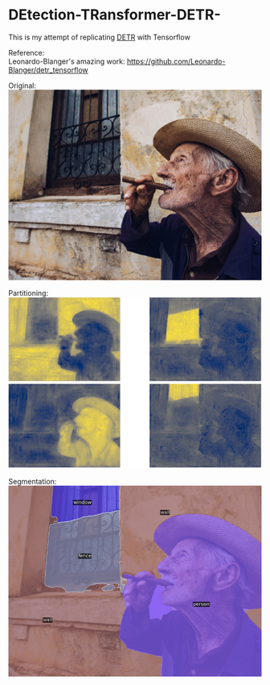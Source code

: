 # DEtection-TRansformer-DETR-

This is my attempt of replicating [DETR](https://github.com/facebookresearch/detr) with Tensorflow

Reference: \
Leonardo-Blanger's amazing work:
https://github.com/Leonardo-Blanger/detr_tensorflow

Original:
![Original](https://github.com/kwdaisuke/DEtection-TRansformer-DETR-/blob/main/Images/portrait-5378357_1920.jpg)

Partitioning:
![Partitioning](https://github.com/kwdaisuke/DEtection-TRansformer-DETR-/blob/main/Images/Partitioning.png)


Segmentation:
![Segmentation](https://github.com/kwdaisuke/DEtection-TRansformer-DETR-/blob/main/Images/Segmentation.png)
